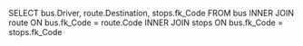SELECT bus.Driver, route.Destination, stops.fk_Code FROM bus INNER JOIN route ON bus.fk_Code = route.Code INNER JOIN stops ON bus.fk_Code = stops.fk_Code
